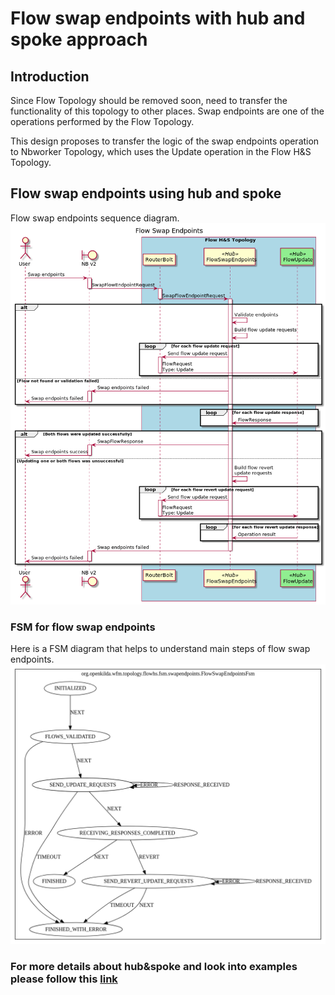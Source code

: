 # Flow swap endpoints with hub and spoke approach

## Introduction
Since Flow Topology should be removed soon, need to transfer the functionality of this topology to other places. 
Swap endpoints are one of the operations performed by the Flow Topology.

This design proposes to transfer the logic of the swap endpoints operation to Nbworker Topology, 
which uses the Update operation in the Flow H&S Topology.

## Flow swap endpoints using hub and spoke
Flow swap endpoints sequence diagram.
![Flow swap endpoints design](flow-swap-endpoints.png "Flow swap endpoints sequence diagram")

### FSM for flow swap endpoints
Here is a FSM diagram that helps to understand main steps of flow swap endpoints.
![Flow swap endpoints fsm](flow-swap-endpoints-fsm.png "Flow swap endpoints fsm diagram")

### For more details about hub&spoke and look into examples please follow this [link](https://github.com/telstra/open-kilda/blob/develop/docs/design/hub-and-spoke/v7/README.md)